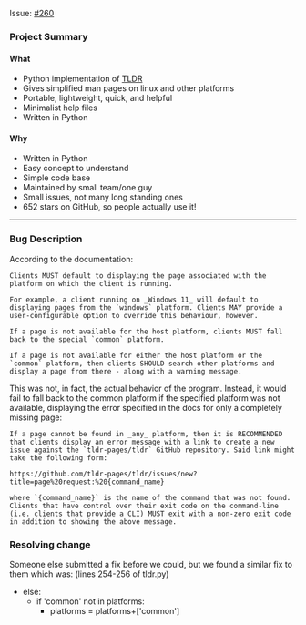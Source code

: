 Issue: [#260](https://github.com/tldr-pages/tldr-python-client/issues/260)
### Project Summary
#### What
- Python implementation of [TLDR](https://github.com/tldr-pages)
- Gives simplified man pages on linux and other platforms
- Portable, lightweight, quick, and helpful
- Minimalist help files
- Written in Python
#### Why
- Written in Python
- Easy concept to understand
- Simple code base
- Maintained by small team/one guy
- Small issues, not many long standing ones
- 652 stars on GitHub, so people actually use it!

***
### Bug Description

According to the documentation:
```
Clients MUST default to displaying the page associated with the platform on which the client is running.

For example, a client running on _Windows 11_ will default to displaying pages from the `windows` platform. Clients MAY provide a user-configurable option to override this behaviour, however.

If a page is not available for the host platform, clients MUST fall back to the special `common` platform.

If a page is not available for either the host platform or the `common` platform, then clients SHOULD search other platforms and display a page from there - along with a warning message.
```

This was not, in fact, the actual behavior of the program. Instead, it would fail to fall back to the common platform if the specified platform was not available, displaying the error specified in the docs for only a completely missing page:

```
If a page cannot be found in _any_ platform, then it is RECOMMENDED that clients display an error message with a link to create a new issue against the `tldr-pages/tldr` GitHub repository. Said link might take the following form:

https://github.com/tldr-pages/tldr/issues/new?title=page%20request:%20{command_name}

where `{command_name}` is the name of the command that was not found. Clients that have control over their exit code on the command-line (i.e. clients that provide a CLI) MUST exit with a non-zero exit code in addition to showing the above message.
```
### Resolving change

Someone else submitted a fix before we could, but we found a similar fix to them which was:
(lines 254-256 of tldr.py)
+ else:
	+ if 'common' not in platforms:
		+ platforms = platforms+\['common'\]

